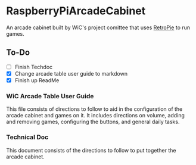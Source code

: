# RaspberryPiArcadeCabinet

An arcade cabinet built by WiC's project comittee that uses [RetroPie](https://retropie.org.uk/) to run games. 

## To-Do
- [ ] Finish Techdoc
- [x] Change arcade table user guide to markdown
- [x] Finish up ReadMe

### WiC Arcade Table User Guide
This file consists of directions to follow to aid in the configuration of the arcade cabinet and games on it. It includes directions on volume, adding and removing games, configuring the buttons, and general daily tasks.

### Technical Doc
This document consists of the directions to follow to put together the arcade cabinet. 
